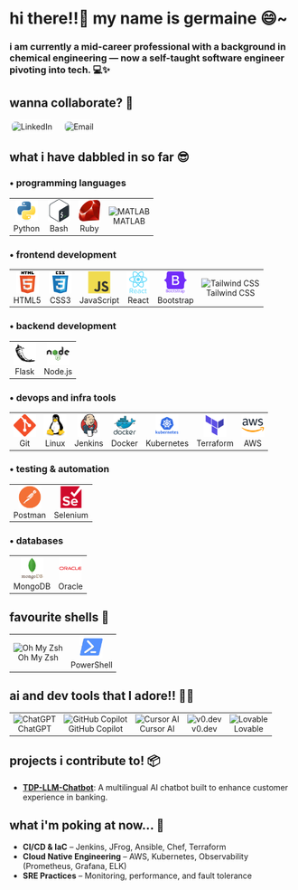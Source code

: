 <h1 align="left">hi there!!👋 my name is germaine 😄~</h1>
<h3 align="left">i am currently a mid-career professional with a background in chemical engineering — now a self-taught software engineer pivoting into tech. 💻✨</h3>

<h2>wanna collaborate? 📧 </h2>
<p align="left">
  <a href="https://www.linkedin.com/in/germaineluah" target="_blank" style="text-decoration: none;">
    <span style="display: inline-block; padding: 3px; border: 1px solid white; border-radius: 8px;">
      <img src="https://img.shields.io/badge/LinkedIn-Connect-blue?style=flat&logo=linkedin&logoColor=white&color=0A66C2&labelColor=0A66C2"
           alt="LinkedIn"
           style="border-radius: 6px;" />
    </span>
  </a>
  
  <a href="mailto:germainelry@gmail.com" target="_blank" style="text-decoration: none; margin-left: 10px;">
    <span style="display: inline-block; padding: 3px; border: 1px solid white; border-radius: 8px;">
      <img src="https://img.shields.io/badge/Email-Contact-red?style=flat&logo=gmail&logoColor=white&color=D14836&labelColor=D14836"
           alt="Email"
           style="border-radius: 6px;" />
    </span>
  </a>
</p>

<h2>what i have dabbled in so far 😎</h2>

<h3>• programming languages</h3>
<table>
  <tr>
    <td align="center">
      <img src="https://raw.githubusercontent.com/devicons/devicon/master/icons/python/python-original.svg" width="40" alt="Python"/><br/>
      Python
    </td>
    <td align="center">
      <img src="https://raw.githubusercontent.com/devicons/devicon/master/icons/bash/bash-original.svg" width="40" alt="Bash"/><br/>
      Bash
    </td>
    <td align="center">
      <img src="https://raw.githubusercontent.com/devicons/devicon/master/icons/ruby/ruby-original.svg" width="40" alt="Ruby"/><br/>
      Ruby
    </td>
    <td align="center">
      <img src="https://upload.wikimedia.org/wikipedia/commons/2/21/Matlab_Logo.png" width="40" height="40" alt="MATLAB"/><br/>
      MATLAB
    </td>
  </tr>
</table>

<h3>• frontend development</h3>
<table>
  <tr>
    <td align="center">
      <img src="https://raw.githubusercontent.com/devicons/devicon/master/icons/html5/html5-original-wordmark.svg" width="40" alt="HTML5"/><br/>
      HTML5
    </td>
    <td align="center">
      <img src="https://raw.githubusercontent.com/devicons/devicon/master/icons/css3/css3-original-wordmark.svg" width="40" alt="CSS3"/><br/>
      CSS3
    </td>
    <td align="center">
      <img src="https://raw.githubusercontent.com/devicons/devicon/master/icons/javascript/javascript-original.svg" width="40" alt="JavaScript"/><br/>
      JavaScript
    </td>
    <td align="center">
      <img src="https://raw.githubusercontent.com/devicons/devicon/master/icons/react/react-original-wordmark.svg" width="40" alt="React"/><br/>
      React
    </td>
    <td align="center">
      <img src="https://raw.githubusercontent.com/devicons/devicon/master/icons/bootstrap/bootstrap-plain-wordmark.svg" width="40" alt="Bootstrap"/><br/>
      Bootstrap
    </td>
    <td align="center">
      <img src="https://cdn.jsdelivr.net/gh/devicons/devicon/icons/tailwindcss/tailwindcss-original.svg" width="40" alt="Tailwind CSS"/><br/>
      Tailwind CSS
    </td>
  </tr>
</table>

<h3>• backend development</h3>
<table>
  <tr>
    <td align="center">
      <img src="https://raw.githubusercontent.com/devicons/devicon/master/icons/flask/flask-original.svg" width="40" alt="Flask"/><br/>
      Flask
    </td>
    <td align="center">
      <img src="https://raw.githubusercontent.com/devicons/devicon/master/icons/nodejs/nodejs-original-wordmark.svg" width="40" alt="Node.js"/><br/>
      Node.js
    </td>
  </tr>
</table>

<h3>• devops and infra tools</h3>
<table>
  <tr>
    <td align="center">
      <img src="https://raw.githubusercontent.com/devicons/devicon/master/icons/git/git-original.svg" width="40" alt="Git"/><br/>
      Git
    </td>
    <td align="center">
      <img src="https://raw.githubusercontent.com/devicons/devicon/master/icons/linux/linux-original.svg" width="40" alt="Linux"/><br/>
      Linux
    </td>
    <td align="center">
      <img src="https://raw.githubusercontent.com/devicons/devicon/master/icons/jenkins/jenkins-original.svg" width="40" alt="Jenkins"/><br/>
      Jenkins
    </td>
    <td align="center">
      <img src="https://raw.githubusercontent.com/devicons/devicon/master/icons/docker/docker-original-wordmark.svg" width="40" alt="Docker"/><br/>
      Docker
    </td>
    <td align="center">
      <img src="https://raw.githubusercontent.com/devicons/devicon/master/icons/kubernetes/kubernetes-plain-wordmark.svg" width="40" alt="Kubernetes"/><br/>
      Kubernetes
    </td>
    <td align="center">
      <img src="https://raw.githubusercontent.com/devicons/devicon/master/icons/terraform/terraform-original.svg" width="40" alt="Terraform"/><br/>
      Terraform
    </td>
    <td align="center">
      <img src="https://raw.githubusercontent.com/devicons/devicon/master/icons/amazonwebservices/amazonwebservices-original-wordmark.svg" width="40" alt="AWS"/><br/>
      AWS
    </td>
  </tr>
</table>

<h3>• testing & automation</h3>
<table>
  <tr>
    <td align="center">
      <img src="https://raw.githubusercontent.com/devicons/devicon/master/icons/postman/postman-original.svg" width="40" alt="Postman"/><br/>
      Postman
    </td>
    <td align="center">
      <img src="https://raw.githubusercontent.com/devicons/devicon/master/icons/selenium/selenium-original.svg" width="40" alt="Selenium"/><br/>
      Selenium
    </td>
  </tr>
</table>

<h3>• databases</h3>
<table>
  <tr>
    <td align="center">
      <img src="https://raw.githubusercontent.com/devicons/devicon/master/icons/mongodb/mongodb-original-wordmark.svg" width="40" alt="MongoDB"/><br/>
      MongoDB
    </td>
    <td align="center">
      <img src="https://raw.githubusercontent.com/devicons/devicon/master/icons/oracle/oracle-original.svg" width="40" alt="Oracle"/><br/>
      Oracle
    </td>
  </tr>
</table>

<h2>favourite shells 🐚</h2>
<table>
    <td align="center">
      <img src="https://icon.icepanel.io/Technology/png-shadow-512/Oh-my-zsh.png" width="40" alt="Oh My Zsh"/><br/>
      Oh My Zsh
    </td>
    <td align="center">
      <img src="https://raw.githubusercontent.com/devicons/devicon/master/icons/powershell/powershell-original.svg" width="40" alt="PowerShell"/><br/>
      PowerShell
    </td>
</table>

<h2>ai and dev tools that I adore!! 🫶🏻</h2>
<table>
  <tr>
    <td align="center">
      <img src="https://upload.wikimedia.org/wikipedia/commons/thumb/e/ef/ChatGPT-Logo.svg/640px-ChatGPT-Logo.svg.png" width="40" alt="ChatGPT"/><br/>
      ChatGPT
    </td>
    <td align="center">
      <img src="https://uxwing.com/wp-content/themes/uxwing/download/brands-and-social-media/github-copilot-icon.png" width="40" alt="GitHub Copilot"/><br/>
      GitHub Copilot
    </td>
    <td align="center">
      <img src="https://static.cdnlogo.com/logos/c/23/cursor.svg" width="40" alt="Cursor AI"/><br/>
      Cursor AI
    </td>
    <td align="center">
      <img src="https://registry.npmmirror.com/@lobehub/icons-static-png/latest/files/dark/v0.png" width="40" alt="v0.dev"/><br/>
      v0.dev
    </td>
    <td align="center">
      <img src="https://lovable.dev/img/logo/lovable-icon-bg-light.png" width="40" alt="Lovable"/><br/>
      Lovable
    </td>
  </tr>
</table>

<h2>projects i contribute to! 📦</h2>
<ul>
  <li><a href="https://github.com/KevinTan1203/TDP-LLM-Chatbot.git"><strong>TDP-LLM-Chatbot</strong></a>: A multilingual AI chatbot built to enhance customer experience in banking.</li>
</ul>

<h2>what i'm poking at now... 🌱</h2>
<ul>
  <li><strong>CI/CD & IaC</strong> – Jenkins, JFrog, Ansible, Chef, Terraform</li>
  <li><strong>Cloud Native Engineering</strong> – AWS, Kubernetes, Observability (Prometheus, Grafana, ELK)</li>
  <li><strong>SRE Practices</strong> – Monitoring, performance, and fault tolerance</li>
</ul>
